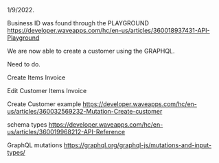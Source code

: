 1/9/2022.

Business ID was found through the PLAYGROUND
https://developer.waveapps.com/hc/en-us/articles/360018937431-API-Playground

We are now able to create a customer using the GRAPHQL.

Need to do.

Create
Items
Invoice

Edit
Customer
Items
Invoice


Create Customer example
https://developer.waveapps.com/hc/en-us/articles/360032569232-Mutation-Create-customer

schema types
https://developer.waveapps.com/hc/en-us/articles/360019968212-API-Reference

GraphQL mutations
https://graphql.org/graphql-js/mutations-and-input-types/